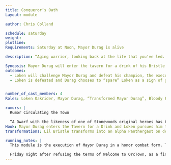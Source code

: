 ```yaml
---
title: Conqueror’s Oath
Layout: module

author: Chris Colland 

schedule: saturday
weight: 
plotline: 
Requirements: Saturday at Noon, Mayor Durag is alive

description: “Aging warrior, looking back at the life that you've led. Can you say with confidence that you would do it again? For one day you'll be gone, and all that lives on, Is the honour of thy name and the deeds that you've done” is the Conqueror’s Oath Loken “Bloodhammer” Oakrider will live and die by. Preserving this ideal, Loken seeks to end the reign of a coward puppet Mayor and liberate the people of Stonewood.

Synopsis: Mayor Durag will enter the tavern for a drink of his Bristle Brock, but unknowing to him Loken Oakrider will have followed him here to publicly challenge him to a contest of Dwarven Might in the Old Ways of Stonewood for his title of Mayor, any Stonewood Dwarf that is worth is salt would not dare back down from such a serious challenge… But Mayor Durag will play his age and injuries card and elect for the Rite of a Champion. Not surprised by this cowardly choice, Loken will grant him 30 minutes to name, find his champion, and return to the Tavern for the Duel to take place so that Honor may be settled…
outcomes: 
  - Loken will challenge Mayor Durag and defeat his champion, the execution of Mayor Durag will be left to Loken but he will defer the sentencing to Baron Hadukkel…. If Mayor Durag is killed he transforms into an Aplha Pathergast
  - Loken is defeated and Durag chooses to “spare” Loken as a sign of good faith since he was trying to do the right thing but obviously the spirits weren’t on his side…


number_of_cast_members: 4
Roles: Loken Oakrider, Mayor Durag, “Transformed Mayor Durag”, Bloody Fist Honor Guard

rumors: |
  Rumor Circulating the Town

  “A Dwarf with the likeness of one of Stonewoods original heroes has been seen around town. Though his clothing and weapons may have changed, there is no mistaking his Red beard and his helmet. His voice inspires courage and confidence in those around him. Though he was thought to be long dead or moved onto Golden Halls, Loken Oakrider was his name. If this really is Loken, then the Bloody Fist are in for a world of pain!”
Hook: Mayor Durag enters the Tavern for a Drink and Loken pursues him to challenge
transformations: Lil Bristle transforms into an alpha Panthergast on death.

running_notes: |
  This module is the execution of Mayor Durag in a honor combat form. The terms of the combat will be No Magic, Just Strength of Arms. Loken will challenge him and defeat his champion unless something unseen happens. Mayor Durag will bring a Bloody Fist Honor Guard for his champion, securing his downfall either way. Upon Durag’s death he will Transform to a Alpha Pantherghast  Dwarf, a hold will be called and the NPCs will swap out for a “Transformed” APG version of Mayor Durag. 

  Friday night after refusing the terms of Welcome to OrcTown, as a final insult to Durag and his submissiveness to the Fist, Vel’Kaz ordered this  to be done cause he knew Mayor Durag was on borrowed time then, a group of Bloody Fist waited for him at his house and forced a Curse of Transformation Alpha Pantherghast on Mayor Durags spirit and then Forget-It-Well his memory so he doesn’t remember the act but he knows what is on his spirit. When he woke up he had a note on his chest “Tell no one about your spirit changing or your whole town DIES!!!! And the letter was signed ~V
---
```

